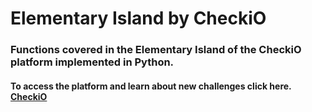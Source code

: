 # Elementary Island by CheckiO 

### Functions covered in the Elementary Island of the CheckiO platform implemented in Python.
#### To access the platform and learn about new challenges click here. [CheckiO](https://checkio.org)

